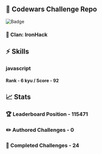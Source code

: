 ## :trident: Codewars Challenge Repo
![Badge](https://www.codewars.com/users/scottworks/badges/large)
### :wolf: Clan: IronHack
## :zap: Skills
### javascript
#### Rank - 6 kyu / Score - 92

## :chart_with_upwards_trend: Stats
### :trophy: Leaderboard Position - 115471
### :pencil2: Authored Challenges - 0
### :muscle: Completed Challenges - 24
